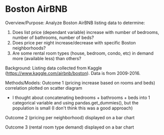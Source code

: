 # Boston AirBNB
Overview/Purpose: Analyze Boston AirBNB listing data to determine:
1. Does list price (dependant variable) increase with number of bedrooms, number of bathrooms, number of beds?
2. Does price per night increase/decrease with specific Boston neighborhoods?
3. Are some rental room types (house, bedroom, condo, etc) in demand more (available less) than others? 

Background: 
Listing data collected from Kaggle (https://www.kaggle.com/airbnb/boston). Data is from 2009-2016. 

Methods/Models:
Outcome 1 (pricing increase based on rooms and beds) correlation plotted on scatter diagram
- I thought about concatenating bedrooms + bathrooms + beds into 1 categorical variable and using pandas.get_dummies(), but the population is small (I don't think this was a   good approach)

Outcome 2 (pricing per neighborhood) displayed on a bar chart

Outcome 3 (rental room type demand) displayed on a bar chart

